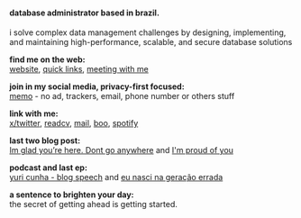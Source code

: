 
#### database administrator based in brazil.

i solve complex data management challenges by designing, implementing, and maintaining high-performance, scalable, and secure database solutions

**find me on the web:**<br>
[website](https://yuricunha.com), [quick links](https://links.yuricunha.com), [meeting with me](https://cal.com/isyuricunha)

**join in my social media, privacy-first focused:**<br>
[memo](https://memo.yuricunha.com/) - no ad, trackers, email, phone number or others stuff

**link with me:**<br>
[x/twitter](https://twitter.com/isyuricunha), [readcv](https://read.cv/isyuricunha), [mail](mailto:isyuricunha@duck.com), [boo](https://signup.boo.world/jejk), [spotify](https://open.spotify.com/user/22wrcoowop6hb63heywvtaypy?si=e1e818483a1a43a1)

**last two blog post:**<br>
[Im glad you’re here. Dont go anywhere](https://yuricunha.com/blog/im-glad-youre-here-dont-go-anywhere) and [I'm proud of you](https://yuricunha.com/blog/im-proud-of-you)

**podcast and last ep:**<br>
[yuri cunha - blog speech](https://open.spotify.com/show/2XRQ2mpUbtT0ZqxFVrl0KK) and [eu nasci na geração errada](https://open.spotify.com/episode/720qm2ZXIGVodsPvDUYjU5)

**a sentence to brighten your day:**<br>
    the secret of getting ahead is getting started.
